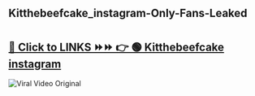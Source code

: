 
 ## Kitthebeefcake_instagram-Only-Fans-Leaked

# <h2><a href="https://clipsfans.com/Kitthebeefcake_instagram&ref=git">🔗 Click to LINKS ⏩⏩ 👉 🟢 Kitthebeefcake instagram </a></h2>

<a href="https://clipsfans.com/Kitthebeefcake_instagram&ref=git" rel="nofollow" data-target="animated-image.originalLink"><img src="https://i.ibb.co.com/xMMVF88/686577567.gif" alt="Viral Video Original" style="max-width: 100%; display: inline-block;" data-target="animated-image.originalImage"></a>
